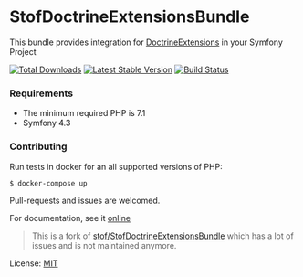 # StofDoctrineExtensionsBundle

This bundle provides integration for
[DoctrineExtensions](https://github.com/Atlantic18/DoctrineExtensions) in
your Symfony Project

[![Total Downloads](https://poser.pugx.org/antishov/doctrine-extensions-bundle/downloads.png)](https://poser.pugx.org/antishov/doctrine-extensions-bundle/downloads)
[![Latest Stable Version](https://poser.pugx.org/antishov/doctrine-extensions-bundle/v/stable.png)](https://packagist.org/packages/antishov/doctrine-extensions-bundle)
[![Build Status](https://travis-ci.com/antishov/StofDoctrineExtensionsBundle.svg?branch=master)](https://travis-ci.com/antishov/StofDoctrineExtensionsBundle)

### Requirements

* The minimum required PHP is 7.1
* Symfony 4.3

### Contributing

Run tests in docker for an all supported versions of PHP:
```
$ docker-compose up
```

Pull-requests and issues are welcomed.

For documentation, see it [online](https://symfony.com/doc/master/bundles/StofDoctrineExtensionsBundle/index.html)

> This is a fork of [stof/StofDoctrineExtensionsBundle](https://github.com/stof/StofDoctrineExtensionsBundle) which has a lot of issues and is not maintained anymore.

License: [MIT](LICENSE)